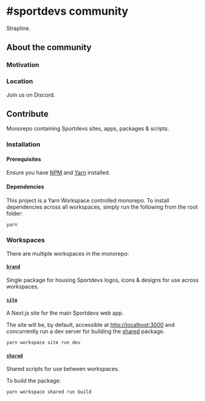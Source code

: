 # #sportdevs community

Strapline.

## About the community

### Motivation

### Location

Join us on Discord.

## Contribute

Monorepo containing Sportdevs sites, apps, packages & scripts.

### Installation

#### Prerequisites

Ensure you have [NPM](https://github.com/nvm-sh/nvm) and [Yarn](https://classic.yarnpkg.com/en/docs/install/#mac-stable) installed.

#### Dependencies

This project is a Yarn Workspace controlled monorepo. To install dependencies across all workspaces, simply run the following from the root folder:

```bash
yarn
```

### Workspaces

There are multiple workspaces in the monorepo:

#### [`brand`](brand)

Single package for housing Sportdevs logos, icons & designs for use across workspaces.

#### [`site`](site)

A Next.js site for the main Sportdevs web app.

The site will be, by default, accessible at [http://localhost:3000](http://localhost:3000) and concurrently run a dev server for building the [shared](shared) package.

```bash
yarn workspace site run dev
```

#### [`shared`](shared)

Shared scripts for use between workspaces.

To build the package:

```bash
yarn workspace shared run build
```
